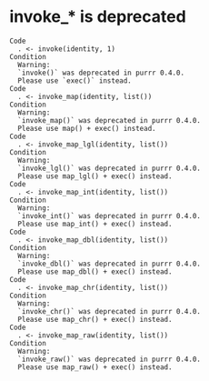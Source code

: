 # invoke_* is deprecated

    Code
      . <- invoke(identity, 1)
    Condition
      Warning:
      `invoke()` was deprecated in purrr 0.4.0.
      Please use `exec()` instead.
    Code
      . <- invoke_map(identity, list())
    Condition
      Warning:
      `invoke_map()` was deprecated in purrr 0.4.0.
      Please use map() + exec() instead.
    Code
      . <- invoke_map_lgl(identity, list())
    Condition
      Warning:
      `invoke_lgl()` was deprecated in purrr 0.4.0.
      Please use map_lgl() + exec() instead.
    Code
      . <- invoke_map_int(identity, list())
    Condition
      Warning:
      `invoke_int()` was deprecated in purrr 0.4.0.
      Please use map_int() + exec() instead.
    Code
      . <- invoke_map_dbl(identity, list())
    Condition
      Warning:
      `invoke_dbl()` was deprecated in purrr 0.4.0.
      Please use map_dbl() + exec() instead.
    Code
      . <- invoke_map_chr(identity, list())
    Condition
      Warning:
      `invoke_chr()` was deprecated in purrr 0.4.0.
      Please use map_chr() + exec() instead.
    Code
      . <- invoke_map_raw(identity, list())
    Condition
      Warning:
      `invoke_raw()` was deprecated in purrr 0.4.0.
      Please use map_raw() + exec() instead.

